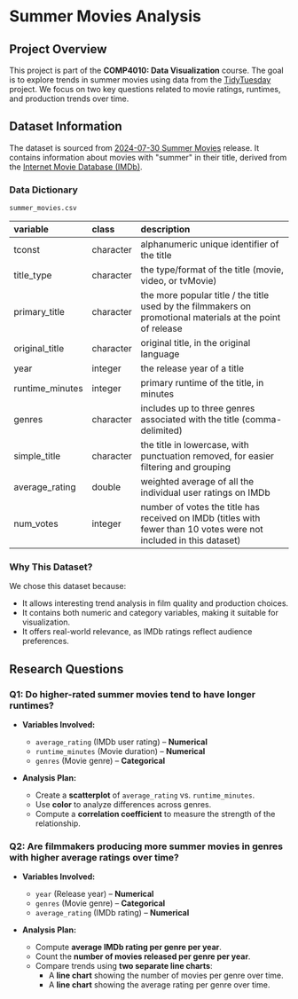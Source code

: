 # Summer Movies Analysis  

## Project Overview  
This project is part of the **COMP4010: Data Visualization** course. The goal is to explore trends in summer movies using data from the [TidyTuesday](https://github.com/rfordatascience/tidytuesday) project. We focus on two key questions related to movie ratings, runtimes, and production trends over time.  

## Dataset Information  
The dataset is sourced from [2024-07-30 Summer Movies](https://github.com/rfordatascience/tidytuesday/blob/main/data/2024/2024-07-30/readme.md) release. It contains information about movies with "summer" in their title, derived from the [Internet Movie Database (IMDb)](https://developer.imdb.com/non-commercial-datasets/).

### Data Dictionary
`summer_movies.csv`

|variable        |class     |description     |
|:---------------|:---------|:---------------|
|tconst          |character |alphanumeric unique identifier of the title |
|title_type      |character |the type/format of the title (movie, video, or tvMovie) |
|primary_title   |character |the more popular title / the title used by the filmmakers on promotional materials at the point of release |
|original_title  |character |original title, in the original language |
|year            |integer   |the release year of a title |
|runtime_minutes |integer   |primary runtime of the title, in minutes |
|genres          |character |includes up to three genres associated with the title (comma-delimited)  |
|simple_title    |character |the title in lowercase, with punctuation removed, for easier filtering and grouping |
|average_rating  |double    |weighted average of all the individual user ratings on IMDb |
|num_votes       |integer   |number of votes the title has received on IMDb (titles with fewer than 10 votes were not included in this dataset) |

### Why This Dataset?  
We chose this dataset because:
- It allows interesting trend analysis in film quality and production choices. 
- It contains both numeric and category variables, making it suitable for visualization.  
- It offers real-world relevance, as IMDb ratings reflect audience preferences.  

## Research Questions 

### **Q1: Do higher-rated summer movies tend to have longer runtimes?**  

- **Variables Involved:**  
  - `average_rating` (IMDb user rating) – **Numerical**  
  - `runtime_minutes` (Movie duration) – **Numerical**  
  - `genres` (Movie genre) – **Categorical**  

- **Analysis Plan:**  
  - Create a **scatterplot** of `average_rating` vs. `runtime_minutes`.  
  - Use **color** to analyze differences across genres.  
  - Compute a **correlation coefficient** to measure the strength of the relationship.

### **Q2: Are filmmakers producing more summer movies in genres with higher average ratings over time?**  

- **Variables Involved:**  
  - `year` (Release year) – **Numerical**  
  - `genres` (Movie genre) – **Categorical**  
  - `average_rating` (IMDb rating) – **Numerical**  

- **Analysis Plan:**  
  - Compute **average IMDb rating per genre per year**.  
  - Count the **number of movies released per genre per year**.  
  - Compare trends using **two separate line charts**:  
    - A **line chart** showing the number of movies per genre over time.  
    - A **line chart** showing the average rating per genre over time.    

